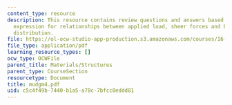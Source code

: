 ```yaml
---
content_type: resource
description: This resource contains review questions and answers based on general
  expression for relationships between applied load, sheer forces and bending moment
  distribution.
file: https://ol-ocw-studio-app-production.s3.amazonaws.com/courses/16-01-unified-engineering-i-ii-iii-iv-fall-2005-spring-2006/c5c4f49b7440b1a5a78c7bfcc0eddd81_mudgm4.pdf
file_type: application/pdf
learning_resource_types: []
ocw_type: OCWFile
parent_title: Materials/Structures
parent_type: CourseSection
resourcetype: Document
title: mudgm4.pdf
uid: c5c4f49b-7440-b1a5-a78c-7bfcc0eddd81
---
```

